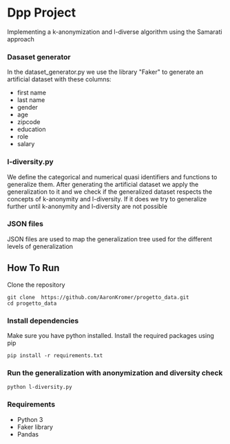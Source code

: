 # Dpp Project
Implementing a k-anonymization and l-diverse algorithm using the Samarati approach 
### Dasaset generator
In the dataset_generator.py we use the library "Faker" to generate an artificial dataset with these columns:
- first name
- last name
- gender
- age
- zipcode
- education
- role
- salary
### l-diversity.py
We define the categorical and numerical quasi identifiers and functions to generalize them.
After generating the artificial dataset we apply the generalization to it and we check if the generalized dataset respects the concepts of k-anonymity and l-diversity. If it does we try to generalize further until k-anonymity and l-diversity are not possible 
### JSON files
JSON files are used to map the generalization tree used for the different levels of generalization
## How To Run
Clone the repository
```
git clone  https://github.com/AaronKromer/progetto_data.git
cd progetto_data
```
### Install dependencies
Make sure you have python installed. Install the required packages using pip
``` 
pip install -r requirements.txt
```
### Run the generalization with anonymization and diversity check
``` 
python l-diversity.py 
```
### Requirements 
- Python 3
- Faker library
- Pandas

